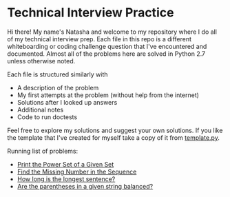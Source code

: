 # Technical Interview Practice

Hi there! My name's Natasha and welcome to my repository where I do all of my technical interview prep. Each file in this repo is a different whiteboarding or coding challenge question that I've encountered and documented. Almost all of the problems here are solved in Python 2.7 unless otherwise noted.

Each file is structured similarly with
* A description of the problem
* My first attempts at the problem (without help from the internet)
* Solutions after I looked up answers
* Additional notes
* Code to run doctests

Feel free to explore my solutions and suggest your own solutions. If you like the template that I've created for myself take a copy of it from [template.py](/template.py).

Running list of problems:
* [Print the Power Set of a Given Set](/printPowerSet.py)
* [Find the Missing Number in the Sequence](/missing_number.py)
* [How long is the longest sentence?](/longest_sentence.py)
* [Are the parentheses in a given string balanced?](/balance_parens.py)
